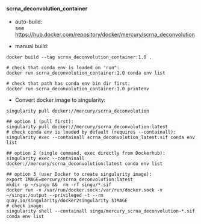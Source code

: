 #### scrna_deconvolution_container

- auto-build:  
    see https://hub.docker.com/repository/docker/mercury/scrna_deconvolution

- manual build:

```
docker build --tag scrna_deconvolution_container:1.0 .

# check that conda env is loaded on 'run":
docker run scrna_deconvolution_container:1.0 conda env list

# check that path has conda env bin dir first:
docker run scrna_deconvolution_container:1.0 printenv
```

- Convert docker image to singularity:

```
singularity pull docker://mercury/scrna_deconvolution

## option 1 (pull first):
singularity pull docker://mercury/scrna_deconvolution:latest 
# check conda env is loaded by default (requires --containall):
singularity exec --containall scrna_deconvolution_latest.sif conda env list

## option 2 (single command, exec directly from Dockerhub):
singularity exec --containall docker://mercury/scrna_deconvolution:latest conda env list

## option 3 (user Docker to create singularity image):
export IMAGE=mercury/scrna_deconvolution:latest
mkdir -p ~/singu &&  rm -rf singu/*.sif
docker run -v /var/run/docker.sock:/var/run/docker.sock -v ~/singu:/output --privileged -t --rm quay.io/singularity/docker2singularity $IMAGE
# check image:
singularity shell --containall singu/mercury_scrna_deconvolution-*.sif  conda env list
```

